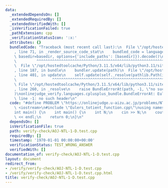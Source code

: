 ```yaml
---
data:
  _extendedDependsOn: []
  _extendedRequiredBy: []
  _extendedVerifiedWith: []
  _isVerificationFailed: true
  _pathExtension: cpp
  _verificationStatusIcon: ':x:'
  attributes: {}
  bundledCode: "Traceback (most recent call last):\n  File \"/opt/hostedtoolcache/Python/3.11.5/x64/lib/python3.11/site-packages/onlinejudge_verify/documentation/build.py\"\
    , line 71, in _render_source_code_stat\n    bundled_code = language.bundle(stat.path,\
    \ basedir=basedir, options={'include_paths': [basedir]}).decode()\n          \
    \         ^^^^^^^^^^^^^^^^^^^^^^^^^^^^^^^^^^^^^^^^^^^^^^^^^^^^^^^^^^^^^^^^^^^^^^^^^^^^^^^^^\n\
    \  File \"/opt/hostedtoolcache/Python/3.11.5/x64/lib/python3.11/site-packages/onlinejudge_verify/languages/cplusplus.py\"\
    , line 187, in bundle\n    bundler.update(path)\n  File \"/opt/hostedtoolcache/Python/3.11.5/x64/lib/python3.11/site-packages/onlinejudge_verify/languages/cplusplus_bundle.py\"\
    , line 401, in update\n    self.update(self._resolve(pathlib.Path(included), included_from=path))\n\
    \                ^^^^^^^^^^^^^^^^^^^^^^^^^^^^^^^^^^^^^^^^^^^^^^^^^^^^^^^^^\n \
    \ File \"/opt/hostedtoolcache/Python/3.11.5/x64/lib/python3.11/site-packages/onlinejudge_verify/languages/cplusplus_bundle.py\"\
    , line 260, in _resolve\n    raise BundleErrorAt(path, -1, \"no such header\"\
    )\nonlinejudge_verify.languages.cplusplus_bundle.BundleErrorAt: Eulers_totient_function.cpp:\
    \ line -1: no such header\n"
  code: "#define PROBLEM \"https://onlinejudge.u-aizu.ac.jp/problems/NTL_1_D\"\n#include\
    \ <iostream>\n#include \"Eulers_totient_function.cpp\"\nusing namespace std;\n\
    int main() {\n    int main() {\n    int N;\n    cin >> N;\n    cout << EulersTotientFunction(N)\
    \ << endl;\n    return 0;\n}\n"
  dependsOn: []
  isVerificationFile: true
  path: verify-check/AOJ-NTL-1-D.test.cpp
  requiredBy: []
  timestamp: '1970-01-01 00:00:00+00:00'
  verificationStatus: TEST_WRONG_ANSWER
  verifiedWith: []
documentation_of: verify-check/AOJ-NTL-1-D.test.cpp
layout: document
redirect_from:
- /verify/verify-check/AOJ-NTL-1-D.test.cpp
- /verify/verify-check/AOJ-NTL-1-D.test.cpp.html
title: verify-check/AOJ-NTL-1-D.test.cpp
---
```

